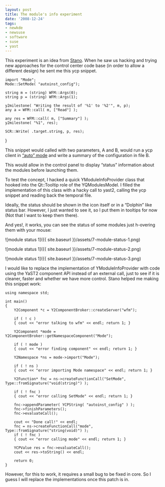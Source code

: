 ```yaml
---
layout: post
title: The module's info experiment
date: '2008-12-24'
tags:
- newkde
- newsuse
- software
- suse
- yast
---
```


This experiment is an idea from [Stano](http://en.opensuse.org/User:Visnov). When he saw us hacking and trying new approaches for the control center code base (in order to allow a different design) he sent me this ycp snippet.&nbsp;

```
import "Mode";
Mode::SetMode( "autoinst_config");

string m = (string) WFM::Args(0);
string p = (string) WFM::Args(1);

y2milestone( "Writing the result of '%1' to '%2'", m, p);
any a = WFM::call( m, ["Read"] );

any res = WFM::call( m, ["Summary"] );
y2milestone( "%1", res);

SCR::Write( .target.string, p, res);
```

}

This snippet would called with two parameters, A and B, would run a ycp client in [“auto” mode](http://forgeftp.novell.com/yast/doc/SL11.1/autoinstall/devel/ar01s03.html) and write a summary of the configuration in file B.

This would allow in the control panel to display “status” information about the modules before launching them.

To test the concept, I hacked a quick YModuleInfoProvider class that hooked into the Qt::Tooltip role of the YQModulesModel. I filled the implementation of this class with a hacky call to yast2, calling the ycp snippet and reading back the temporal file.

Ideally, the status should be shown in the icon itself or in a “Dolphin” like status bar. However, I just wanted to see it, so I put them in tooltips for now (Not that I want to keep them there).

And yes!, it works, you can see the status of some modules just h-overing them with your mouse:

![module status 1]({{ site.baseurl }}/assets/7-module-status-1.png)

![module status 1]({{ site.baseurl }}/assets/7-module-status-2.png)

![module status 1]({{ site.baseurl }}/assets/7-module-status-3.png)

I would like to replace the implementation of YModuleInfoProvider with code using the YaST2 component API instead of an external call, just to see if it is cleaner, faster and whether we have more control. Stano helped me making this snippet work:

```
using namespace std;

int main()
{
    Y2Component *c = Y2ComponentBroker::createServer("wfm");

    if ( ! c )
    { cout << "error talking to wfm" << endl; return 1; }

    Y2Component *mode = Y2ComponentBroker::getNamespaceComponent("Mode");

    if ( ! mode )
    { cout << "error finding component" << endl; return 1; }

    Y2Namespace *ns = mode->import("Mode");

    if ( ! ns )
    { cout << "error importing Mode namespace" << endl; return 1; }

    Y2Function* fnc = ns->createFunctionCall("SetMode", Type::fromSignature("void(string)") );

    if ( ! fnc )
    { cout << "error calling SetMode" << endl; return 1; }

    fnc->appendParameter( YCPString( "autoinst_config" ) );
    fnc->finishParameters();
    fnc->evaluateCall();

    cout << "Done call!" << endl;
    fnc = ns->createFunctionCall("mode", Type::fromSignature("string(void)") );
    if ( ! fnc )
    { cout << "error calling mode" << endl; return 1; }

    YCPValue res = fnc->evaluateCall();
    cout << res->toString() << endl;

    return 0;
}
```

However, for this to work, it requires a small bug to be fixed in core. So I guess I will replace the implementations once this patch is in.

